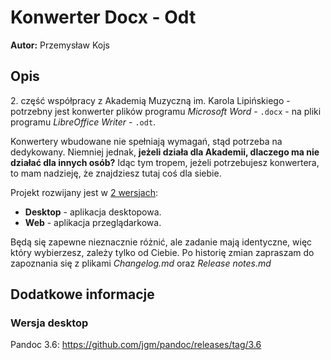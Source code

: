 <h1>Konwerter Docx - Odt</h1>
<b>Autor:</b> Przemysław Kojs

<h2>Opis</h2>
2. część współpracy z Akademią Muzyczną im. Karola Lipińskiego - potrzebny jest konwerter plików programu <i>Microsoft Word</i> - <code>.docx</code> - na pliki programu <i>LibreOffice Writer</i> - <code>.odt</code>.

Konwertery wbudowane nie spełniają wymagań, stąd potrzeba na dedykowany. Niemniej jednak, <b>jeżeli działa dla Akademii, dlaczego ma nie działać dla innych osób?</b> Idąc tym tropem, jeżeli potrzebujesz konwertera, to mam nadzieję, że znajdziesz tutaj coś dla siebie.

Projekt rozwijany jest w <u>2 wersjach</u>:
<ul>
<li><b>Desktop</b> - aplikacja desktopowa.</li>
<li><b>Web</b> - aplikacja przeglądarkowa.</li>
</ul>

Będą się zapewne nieznacznie różnić, ale zadanie mają identyczne, więc który wybierzesz, zależy tylko od Ciebie. Po historię zmian zapraszam do zapoznania się z plikami <i>Changelog.md</i> oraz <i>Release notes.md</i>

<h2>Dodatkowe informacje</h2>
<h3>Wersja desktop</h3>

Pandoc 3.6: https://github.com/jgm/pandoc/releases/tag/3.6